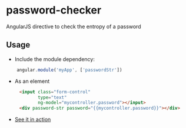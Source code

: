 # password-checker
AngularJS directive to check the entropy of a password

## Usage

- Include the module dependency:

```javascript
    angular.module('myApp', ['passwordStr'])
```

- As an element

```html
     <input class="form-control" 
            type="text" 
            ng-model="mycontroller.password"></input>
     <div password-str password="{{mycontroller.password}}"></div>
```

- [See it in action](http://demo.pernas.cat:18555/static/index.html#/) 